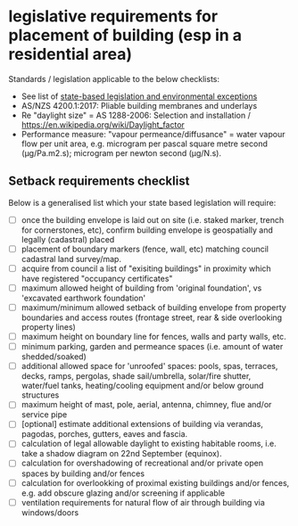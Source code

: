 # legislative requirements for placement of building (esp in a residential area)

Standards / legislation applicable to the below checklists:
  * See list of [state-based legislation and environmental exceptions](https://github.com/earthsteading/earthship/blob/master/checklist_state-legislation-exceptions.md)
  * AS/NZS 4200.1:2017: Pliable building membranes and underlays
  * Re "daylight size" = AS 1288-2006: Selection and installation / https://en.wikipedia.org/wiki/Daylight_factor 
  * Performance measure: "vapour permeance/diffusance" = water vapour flow per unit area, e.g. microgram per pascal square metre second (µg/Pa.m2.s); microgram per newton second (µg/N.s).

## Setback requirements checklist
Below is a generalised list which your state based legislation will require:

  - [ ] once the building envelope is laid out on site (i.e. staked marker, trench for cornerstones, etc), confirm building envelope is geospatially and legally (cadastral) placed
  - [ ] placement of boundary markers (fence, wall, etc) matching council cadastral land survey/map.
  - [ ] acquire from council a list of "exisiting buildings" in proximity which have registered "occupancy certificates"
  - [ ] maximum allowed height of building from 'original foundation', vs 'excavated earthwork foundation' 
  - [ ] maximum/minimum allowed setback of building envelope from property boundaries and access routes (frontage street, rear & side overlooking property lines)
  - [ ] maximum height on boundary line for fences, walls and party walls, etc.
  - [ ] minimum parking, garden and permeance spaces (i.e. amount of water shedded/soaked) 
  - [ ] additional allowed space for 'unroofed' spaces: pools, spas, terraces, decks, ramps, pergolas, shade sail/umbrella, solar/fire shutter, water/fuel tanks, heating/cooling equipment and/or below ground structures
  - [ ] maximum height of mast, pole, aerial, antenna, chimney, flue and/or service pipe
  - [ ] [optional] estimate additional extensions of building via verandas, pagodas, porches, gutters, eaves and fascia.
  - [ ] calculation of legal allowable daylight to existing habitable rooms, i.e. take a shadow diagram on 22nd September (equinox).
  - [ ] calculation for overshadowing of recreational and/or private open spaces by building and/or fences
  - [ ] calculation for overlookking of proximal existing buildings and/or fences, e.g. add obscure glazing and/or screening if applicable
  - [ ] ventilation requirements for natural flow of air through building via windows/doors
